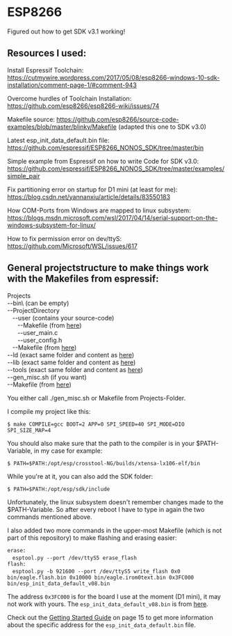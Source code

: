 # ESP8266
Figured out how to get SDK v3.1 working!

## Resources I used:

Install Espressif Toolchain: https://cutmywire.wordpress.com/2017/05/08/esp8266-windows-10-sdk-installation/comment-page-1/#comment-943

Overcome hurdles of Toolchain Installation: https://github.com/esp8266/esp8266-wiki/issues/74

Makefile source: https://github.com/esp8266/source-code-examples/blob/master/blinky/Makefile (adapted this one to SDK v3.0)

Latest esp_init_data_default.bin file: https://github.com/espressif/ESP8266_NONOS_SDK/tree/master/bin

Simple example from Espressif on how to write Code for SDK v3.0: https://github.com/espressif/ESP8266_NONOS_SDK/tree/master/examples/simple_pair

Fix partitioning error on startup for D1 mini (at least for me): https://blog.csdn.net/yannanxiu/article/details/83550183

How COM-Ports from Windows are mapped to linux subsystem: https://blogs.msdn.microsoft.com/wsl/2017/04/14/serial-support-on-the-windows-subsystem-for-linux/

How to fix permission error on dev/ttyS: https://github.com/Microsoft/WSL/issues/617

## General projectstructure to make things work with the Makefiles from espressif:

Projects<br/>
--bin\ (can be empty)<br/>
--ProjectDirectory<br/>
&nbsp;&nbsp;&nbsp;--user (contains your source-code)<br/>
&nbsp;&nbsp;&nbsp;&nbsp;&nbsp;&nbsp;--Makefile (from [here](https://github.com/espressif/ESP8266_NONOS_SDK/blob/master/examples/simple_pair/user/Makefile))<br/>
&nbsp;&nbsp;&nbsp;&nbsp;&nbsp;&nbsp;--user_main.c<br/>
&nbsp;&nbsp;&nbsp;&nbsp;&nbsp;&nbsp;--user_config.h<br/>
&nbsp;&nbsp;&nbsp;--Makefile (from [here](https://github.com/espressif/ESP8266_NONOS_SDK/blob/master/examples/simple_pair/Makefile))<br/>
--ld (exact same folder and content as [here](https://github.com/espressif/ESP8266_NONOS_SDK/tree/master/ld))<br/>
--lib (exact same folder and content as [here](https://github.com/espressif/ESP8266_NONOS_SDK/tree/master/lib))<br/>
--tools (exact same folder and content as [here](https://github.com/espressif/ESP8266_NONOS_SDK/tree/master/tools))<br/>
--gen_misc.sh (if you want)<br/>
--Makefile (from [here](https://github.com/espressif/ESP8266_NONOS_SDK/blob/master/Makefile))<br/>

You either call ./gen_misc.sh or Makefile from Projects-Folder.

I compile my project like this:<br/>

`$ make COMPILE=gcc BOOT=2 APP=0 SPI_SPEED=40 SPI_MODE=DIO SPI_SIZE_MAP=4`

You should also make sure that the path to the compiler is in your $PATH-Variable, in my case for example:

`$ PATH=$PATH:/opt/esp/crosstool-NG/builds/xtensa-lx106-elf/bin`

While you're at it, you can also add the SDK folder:

`$ PATH=$PATH:/opt/esp/sdk/include`

Unfortunately, the linux subsystem doesn't remember changes made to the $PATH-Variable. So after every reboot I have to type in again the two commands mentioned above.

I also added two more commands in the upper-most Makefile (which is not part of this repository) to make flashing and erasing easier:<br/>

`erase:`<br/>
&nbsp;&nbsp;&nbsp;`esptool.py --port /dev/ttyS5 erase_flash`
<br/>
`flash:`<br/>
&nbsp;&nbsp;&nbsp;`esptool.py -b 921600 --port /dev/ttyS5 write_flash 0x0 bin/eagle.flash.bin 0x10000 bin/eagle.irom0text.bin 0x3FC000 bin/esp_init_data_default_v08.bin`

The address `0x3FC000` is for the board I use at the moment (D1 mini), it may not work with yours. The `esp_init_data_default_v08.bin` is from [here](https://github.com/espressif/ESP8266_NONOS_SDK/tree/master/bin).

Check out the [Getting Started Guide](https://www.espressif.com/sites/default/files/documentation/2a-esp8266-sdk_getting_started_guide_en.pdf) on page 15 to get more information about the specific address for the `esp_init_data_default.bin` file.
